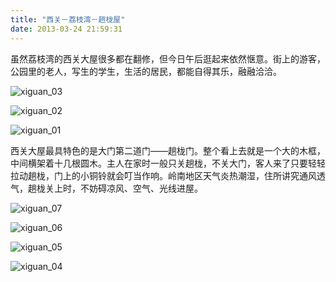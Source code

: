 ```yaml
---
title: "西关－荔枝湾－趟栊屋"
date: 2013-03-24 21:59:31
---
```


虽然荔枝湾的西关大屋很多都在翻修，但今日午后逛起来依然惬意。街上的游客，公园里的老人，写生的学生，生活的居民，都能自得其乐，融融洽洽。 

![xiguan_03](../../../images/2013/xiguan_03.jpg) 

![xiguan_02](../../../images/2013/xiguan_02.jpg) 

![xiguan_01](../../../images/2013/xiguan_01.jpg) 

西关大屋最具特色的是大门第二道门——趟栊门。整个看上去就是一个大的木框，中间横架着十几根圆木。主人在家时一般只关趟栊，不关大门，客人来了只要轻轻拉动趟栊，门上的小铜铃就会叮当作响。岭南地区天气炎热潮湿，住所讲究通风透气，趟栊关上时，不妨碍凉风、空气、光线进屋。 

![xiguan_07](../../../images/2013/xiguan_07.jpg) 

![xiguan_06](../../../images/2013/xiguan_06.jpg) 

![xiguan_05](../../../images/2013/xiguan_05.jpg) 

![xiguan_04](../../../images/2013/xiguan_04.jpg)